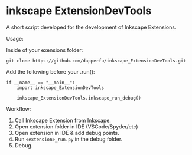 # inkscape ExtensionDevTools

A short script developed for the development of Inkscape Extensions.

Usage:

Inside of your exensions folder:

    git clone https://github.com/dapperfu/inkscape_ExtensionDevTools.git

Add the following before your <etxension>.run():

```
if __name__ == "__main__":
    import inkscape_ExtensionDevTools

    inkscape_ExtensionDevTools.inkscape_run_debug()
```

Workflow:

1. Call Inkscape Extension from Inkscape.
2. Open extension folder in IDE (VSCode/Spyder/etc)
3. Open extension in IDE & add debug points.
3. Run ```<extension>_run.py``` in the debug folder.
4. Debug.
